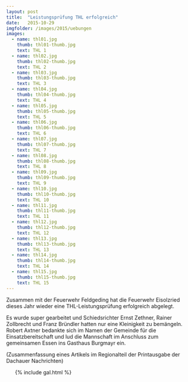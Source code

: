 ```yaml
---
layout: post
title:  "Leistungsprüfung THL erfolgreich"
date:   2015-10-29
imgfolder: /images/2015/uebungen
images:
  - name: thl01.jpg
    thumb: thl01-thumb.jpg
    text: THL 1
  - name: thl02.jpg
    thumb: thl02-thumb.jpg
    text: THL 2
  - name: thl03.jpg
    thumb: thl03-thumb.jpg
    text: THL 3
  - name: thl04.jpg
    thumb: thl04-thumb.jpg
    text: THL 4
  - name: thl05.jpg
    thumb: thl05-thumb.jpg
    text: THL 5
  - name: thl06.jpg
    thumb: thl06-thumb.jpg
    text: THL 6
  - name: thl07.jpg
    thumb: thl07-thumb.jpg
    text: THL 7
  - name: thl08.jpg
    thumb: thl08-thumb.jpg
    text: THL 8
  - name: thl09.jpg
    thumb: thl09-thumb.jpg
    text: THL 9
  - name: thl10.jpg
    thumb: thl10-thumb.jpg
    text: THL 10
  - name: thl11.jpg
    thumb: thl11-thumb.jpg
    text: THL 11
  - name: thl12.jpg
    thumb: thl12-thumb.jpg
    text: THL 12
  - name: thl13.jpg
    thumb: thl13-thumb.jpg
    text: THL 13
  - name: thl14.jpg
    thumb: thl14-thumb.jpg
    text: THL 14
  - name: thl15.jpg
    thumb: thl15-thumb.jpg
    text: THL 15
---
```


Zusammen mit der Feuerwehr Feldgeding hat die Feuerwehr Eisolzried dieses Jahr wieder eine THL-Leistungsprüfung erfolgreich abgelegt.

Es wurde super gearbeitet und Schiedsrichter Ernst Zethner, Rainer Zollbrecht und Franz Bründler hatten nur eine Kleinigkeit zu bemängeln. Robert Axtner bedankte sich im Namen der Gemeinde für die Einsatzbereitschaft und lud die Mannschaft im Anschluss zum gemeinsamen Essen ins Gasthaus Burgmayr ein.

(Zusammenfassung eines Artikels im Regionalteil der Printausgabe der Dachauer Nachrichten)

<ul class="posts">
  {% include gal.html %}
</ul>
